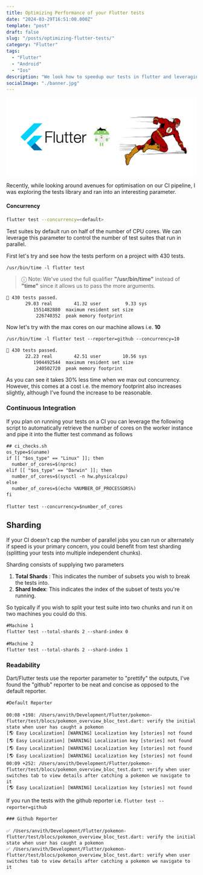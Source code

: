```yaml
---
title: Optimizing Performance of your Flutter tests
date: "2024-03-29T16:51:00.000Z"
template: "post"
draft: false
slug: "/posts/optimizing-flutter-tests/"
category: "Flutter"
tags:
  - "Flutter"
  - "Android"
  - "Ios"
description: "We look how to speedup our tests in flutter and leveraging some options to improve readability on our CI."
socialImage: "./banner.jpg"
---
```


![Banner graphic Kotlin](banner.jpg)


Recently, while looking around avenues for optimisation on our CI pipeline, I was exploring the tests library and ran into an interesting parameter.

#### Concurrency

```bash
flutter test --concurrency=<default>
```

Test suites by default run on half of the number of CPU cores. We can leverage this parameter to control the number of test suites that run in parallel. 

First let's try and see how the tests perform on a project with  430 tests.

```shell
/usr/bin/time -l flutter test
```

> ⓘ Note: We've used the full qualifier **"/usr/bin/time"** instead of **"time"** since it allows us to pass the more arguments.


```shell
🎉 430 tests passed.
       29.03 real        41.32 user         9.33 sys
          1551482880  maximum resident set size
           226740352  peak memory footprint

```

Now let's try with the max cores on our machine allows i.e. **10**
```shell
/usr/bin/time -l flutter test --reporter=github --concurrency=10
```

```shell
🎉 430 tests passed.
       22.23 real        42.51 user        10.56 sys
          1904492544  maximum resident set size
           240502720  peak memory footprint

```

As you can see it takes 30% less time when we max out concurrency. However, this comes at a cost i.e. the memory footprint also increases slightly, although I've found the increase to be reasonable.

### Continuous Integration

If you plan on running your tests on a CI you can leverage the following script to automatically retrieve the number of cores on the worker instance and pipe it into the flutter test command as follows
```shell
## ci_checks.sh
os_type=$(uname)  
if [[ "$os_type" == "Linux" ]]; then  
  number_of_cores=$(nproc)  
elif [[ "$os_type" == "Darwin" ]]; then  
  number_of_cores=$(sysctl -n hw.physicalcpu)  
else  
  number_of_cores=$(echo %NUMBER_OF_PROCESSORS%)  
fi

flutter test --concurrency=$number_of_cores
```


## Sharding 

If your CI doesn't cap the number of parallel jobs you can run or alternately if speed is your primary concern, you could benefit from test sharding (splitting your tests into multiple independent chunks).

Sharding consists of supplying two parameters

1. **Total Shards** : This indicates the number of subsets you wish to break the tests into.
2. **Shard Index**: This indicates the index of the subset of tests you're running.

So typically if you wish to split your test suite into two chunks and run it on two machines you could do this.

```shell
#Machine 1
flutter test --total-shards 2 --shard-index 0

#Machine 2
flutter test --total-shards 2 --shard-index 1
```


### Readability

Dart/Flutter tests use the reporter parameter to "prettify" the outputs, I've found the "github" reporter to be neat and concise as opposed to the default reporter.

```shell
#Default Reporter 

00:08 +198: /Users/anvith/Development/Flutter/pokemon-flutter/test/blocs/pokemon_overview_bloc_test.dart: verify the initial state when user has caught a pokemon                                         
[🌎 Easy Localization] [WARNING] Localization key [stories] not found
[🌎 Easy Localization] [WARNING] Localization key [stories] not found
[🌎 Easy Localization] [WARNING] Localization key [stories] not found
[🌎 Easy Localization] [WARNING] Localization key [stories] not found
00:09 +252: /Users/anvith/Development/Flutter/pokemon-flutter/test/blocs/pokemon_overview_bloc_test.dart: verify when user switches tab to view details after catching a pokemon we navigate to it                                                                                        
[🌎 Easy Localization] [WARNING] Localization key [stories] not found

```

If you run the tests with the github reporter i.e. `flutter test --reporter=github `

```shell
### Github Reporter

✅ /Users/anvith/Development/Flutter/pokemon-flutter/test/blocs/pokemon_overview_bloc_test.dart: verify the initial state when user has caught a pokemon
✅ /Users/anvith/Development/Flutter/pokemon-flutter/test/blocs/pokemon_overview_bloc_test.dart: verify when user switches tab to view details after catching a pokemon we navigate to it
```




